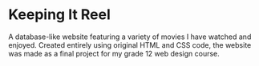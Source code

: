 # Keeping It Reel
A database-like website featuring a variety of movies I have watched and enjoyed. Created entirely using original HTML and CSS code, the website was made as a final project for my grade 12 web design course.
